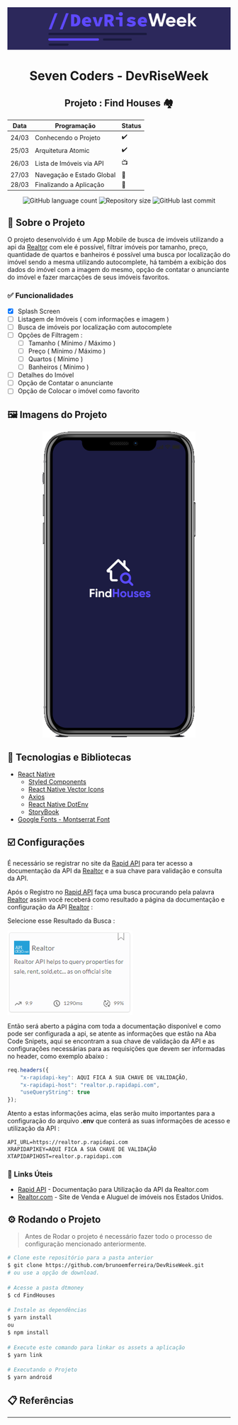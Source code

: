 <!-- Logotipo -->
<div align="center">
   <img src="./Assets/logo.png"/>
</div>

<!-- Title -->
<h1 align="center">Seven Coders - DevRiseWeek</h1>

<!-- Subtitle -->
<h2 align="center"> Projeto : Find Houses 🏘️ </h2>

| Data  | Programação               | Status |
| ----- | ------------------------- | ------ |
| 24/03 | Conhecendo o Projeto      | ✔️      |
| 25/03 | Arquitetura Atomic        | ✔️      |
| 26/03 | Lista de Imóveis via API  | 📺      |
| 27/03 | Navegação e Estado Global | 🚧      |
| 28/03 | Finalizando a Aplicação   | 🚧      |

<!-- Badges -->
<p align="center">
  <img alt="GitHub language count" src="https://img.shields.io/github/languages/count/brunoemferreira/DevRiseWeek?color=%2304D361?style=flat-square">
  <img alt="Repository size" src="https://img.shields.io/github/repo-size/brunoemferreira/DevRiseWeek?style=flat-square">
  <img alt="GitHub last commit" src="https://img.shields.io/github/last-commit/brunoemferreira/DevRiseWeek?style=flat-square">
</p>

<!-- Sobre o Projeto -->
<a id="sobre-o-projeto"></a>
## 🚀 Sobre o Projeto
O projeto desenvolvido é um App Mobile de busca de imóveis utilizando a api da [Realtor](https://www.realtor.com/) com ele é possível, filtrar imóveis por tamanho, preço, quantidade de quartos e banheiros é possível uma busca por localização do imóvel sendo a mesma utilizando autocomplete, há também a exibição dos dados do imóvel com a imagem do mesmo, opção de contatar o anunciante do imóvel e fazer marcações de seus imóveis favoritos.   

<a id="funcionalidades"></a>
### ✅ Funcionalidades 
- [X] Splash Screen 
- [ ] Listagem de Imóveis ( com informações e imagem )
- [ ] Busca de imóveis por localização com autocomplete
- [ ] Opções de Filtragem :
  - [ ] Tamanho ( Mínimo / Máximo )
  - [ ] Preço ( Mínimo / Máximo )
  - [ ] Quartos ( Mínimo )
  - [ ] Banheiros ( Mínimo )  
- [ ] Detalhes do Imóvel
- [ ] Opção de Contatar o anunciante
- [ ] Opção de Colocar o imóvel como favorito

<a id="imagens-do-projeto"></a>
## 🖼️ Imagens do Projeto

<div align="center">
   <img src="./Assets/SplashScreen.png"/>
</div>

<a id="tecnologias-e-bibliotecas"></a>
## 🧰 Tecnologias e Bibliotecas
* [React Native](https://reactnative.dev/)
  * [Styled Components]()
  * [React Native Vector Icons]()
  * [Axios]()
  * [React Native DotEnv]()
  * [StoryBook]()
* [Google Fonts - Montserrat Font]()

<a id="configurações"></a>
## ☑️ Configurações
É necessário se registrar no site da [Rapid API](https://rapidapi.com/) para ter acesso a documentação da API da [Realtor](https://www.realtor.com/) e a sua chave para validação e consulta da API.

Após o Registro no [Rapid API](https://rapidapi.com/) faça uma busca procurando pela palavra [Realtor](https://www.realtor.com/) assim você receberá como resultado a página da documentação e configuração da API [Realtor](https://www.realtor.com/) : 

Selecione esse Resultado da Busca :

<img src="./assets/apirealtor.png"/>

Então será aberto a página com toda a documentação disponível e como pode ser configurada a api, se atente as informações que estão na Aba Code Snipets, aqui se encontram a sua chave de validação da API e as configurações necessárias para as requisições que devem ser informadas no header, como exemplo abaixo : 

```javascript
req.headers({
	"x-rapidapi-key": AQUI FICA A SUA CHAVE DE VALIDAÇÃO,
	"x-rapidapi-host": "realtor.p.rapidapi.com",
	"useQueryString": true
});

```
Atento a estas informações acima, elas serão muito importantes para a configuração do arquivo **.env** que conterá as suas informações de acesso e utilização da API :

```env
API_URL=https://realtor.p.rapidapi.com
XRAPIDAPIKEY=AQUI FICA A SUA CHAVE DE VALIDAÇÃO
XTAPIDAPIHOST=realtor.p.rapidapi.com
```

<a id="links-úteis"></a>
### 🔗 Links Úteis
* [Rapid API](https://rapidapi.com/) - Documentação para Utilização da API da Realtor.com 
* [Realtor.com](https://www.realtor.com/) - Site de Venda e Aluguel de imóveis nos Estados Unidos.

<a id="rodando-o-projeto"></a>
## ⚙️ Rodando o Projeto
> Antes de Rodar o projeto é necessário fazer todo o processo de configuração mencionado anteriormente.
```bash
# Clone este repositório para a pasta anterior
$ git clone https://github.com/brunoemferreira/DevRiseWeek.git
# ou use a opção de download.

# Acesse a pasta dtmoney
$ cd FindHouses

# Instale as dependências
$ yarn install
ou
$ npm install

# Execute este comando para linkar os assets a aplicação
$ yarn link

# Executando o Projeto
$ yarn android 

```
## 📋 Referências


---